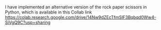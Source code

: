 I have implemented an alternative version of the rock paper scissors in Python, which is available in this Collab link https://colab.research.google.com/drive/14Nw9dZEcTfmSlF3Bqbqd0Ww4-SiVgQ9C?usp=sharing
